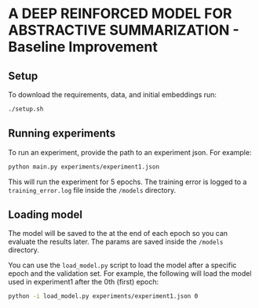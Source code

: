 # A DEEP REINFORCED MODEL FOR ABSTRACTIVE SUMMARIZATION - Baseline Improvement

## Setup

To download the requirements, data, and initial embeddings run:

```sh
./setup.sh
```

## Running experiments

To run an experiment, provide the path to an experiment json. For example:

```sh
python main.py experiments/experiment1.json
```

This will run the experiment for 5 epochs.
The training error is logged to a `training_error.log` file inside the `/models` directory.

## Loading model

The model will be saved to the at the end of each epoch so you can evaluate the results later.
The params are saved inside the `/models` directory.

You can use the `load_model.py` script to load the model after a specific epoch and the validation set.
For example, the following will load the model used in experiment1 after the 0th (first) epoch:

```sh
python -i load_model.py experiments/experiment1.json 0
```
